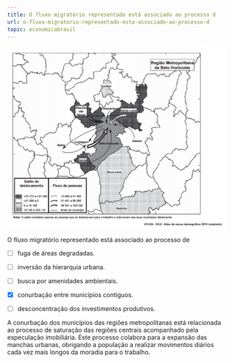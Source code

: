 ```yaml
---
title: O fluxo migratório representado está associado ao processo d
url: o-fluxo-migratorio-representado-esta-associado-ao-processo-d
topic: economicabrasil
---
```



![](c4d4edea-31c2-88ae-cc3f-a2939ac20a3b.png)

O fluxo migratório representado está associado ao processo de



- [ ] fuga de áreas degradadas.
- [ ] inversão da hierarquia urbana.
- [ ] busca por amenidades ambientais.
- [x] conurbação entre municípios contíguos.
- [ ] desconcentração dos investimentos produtivos.


A conurbação dos municípios das regiões metropolitanas está relacionada ao processo de saturação das regiões centrais acompanhado pela especulação imobiliária. Este processo colabora para a expansão das manchas urbanas, obrigando a população a realizar movimentos diários cada vez mais longos da moradia para o trabalho.
